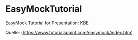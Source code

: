 # EasyMockTutorial
EasyMock Tutorial for Presentation: KBE 

Quelle: 
(https://www.tutorialspoint.com/easymock/index.htm)
